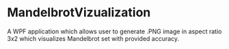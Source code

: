 # MandelbrotVizualization
A WPF application which allows user to generate .PNG image in aspect ratio 3x2 which visualizes Mandelbrot set with provided accuracy.
